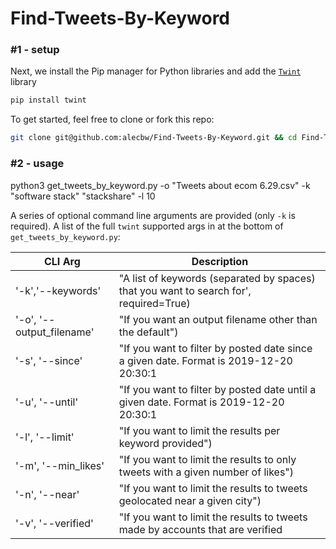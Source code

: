 # Find-Tweets-By-Keyword

### \#1 - setup

Next, we install the Pip manager for Python libraries and add the [`Twint`](https://github.com/twintproject/twint) library
```bash
pip install twint
```

To get started, feel free to clone or fork this repo: 
```bash
git clone git@github.com:alecbw/Find-Tweets-By-Keyword.git && cd Find-Tweets-By-Keyword
```

### \#2 - usage

python3 get_tweets_by_keyword.py -o "Tweets about ecom 6.29.csv" -k  "software stack" "stackshare" -l 10

A series of optional command line arguments are provided (only `-k` is required). A list of the full `twint` supported args in at the bottom of `get_tweets_by_keyword.py`:

| CLI Arg                   | Description                                                                           
|---------------------------|-------------------------------------------------------------------------------------------
| '-k','--keywords'         | "A list of keywords (separated by spaces) that you want to search for', required=True)
| '-o', '--output_filename' | "If you want an output filename other than the default")                              
| '-s', '--since'           | "If you want to filter by posted date since a given date. Format is 2019-12-20 20:30:1
| '-u', '--until'           | "If you want to filter by posted date until a given date. Format is 2019-12-20 20:30:1
| '-l', '--limit'           | "If you want to limit the results per keyword provided")                              
| '-m', '--min_likes'       | "If you want to limit the results to only tweets with a given number of likes")       
| '-n', '--near'            | "If you want to limit the results to tweets geolocated near a given city")            
| '-v', '--verified'        | "If you want to limit the results to tweets made by accounts that are verified        
